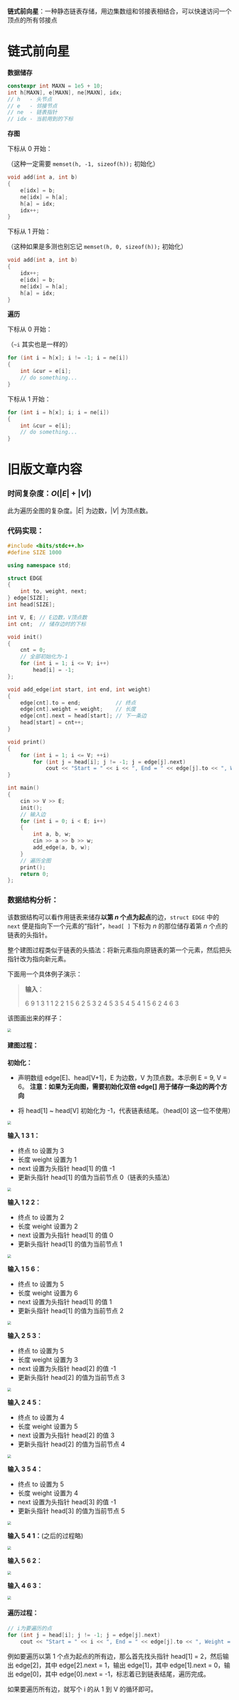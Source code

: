 **链式前向星**：一种静态链表存储，用边集数组和邻接表相结合，可以快速访问一个顶点的所有邻接点

<!--more-->

# 链式前向星

**数据储存**

```cpp
constexpr int MAXN = 1e5 + 10;
int h[MAXN], e[MAXN], ne[MAXN], idx;
// h   - 头节点
// e   - 邻接节点
// ne  - 链表指针
// idx - 当前用到的下标 
```

**存图**

下标从 $0$ 开始：

（这种一定需要 `memset(h, -1, sizeof(h));` 初始化）

```cpp
void add(int a, int b)
{
    e[idx] = b;
    ne[idx] = h[a];
    h[a] = idx;
    idx++;
}
```

下标从 $1$ 开始：

（这种如果是多测也别忘记 `memset(h, 0, sizeof(h));` 初始化）

```cpp
void add(int a, int b)
{
    idx++;
    e[idx] = b;
    ne[idx] = h[a];
    h[a] = idx;
}
```

**遍历**

下标从 $0$ 开始：

（`~i` 其实也是一样的）

```cpp
for (int i = h[x]; i != -1; i = ne[i])
{
    int &cur = e[i];
    // do something...
}
```

下标从 $1$ 开始：

```cpp
for (int i = h[x]; i; i = ne[i])
{
    int &cur = e[i];
    // do something...
}
```

# 旧版文章内容

### 时间复杂度：$O(\left|E\right|+\left|V\right|)$

此为遍历全图的复杂度。$\left|E\right|$ 为边数，$\left|V\right|$ 为顶点数。

### 代码实现：

```cpp
#include <bits/stdc++.h>
#define SIZE 1000

using namespace std;

struct EDGE
{
    int to, weight, next;
} edge[SIZE];
int head[SIZE];

int V, E; // E边数，V顶点数
int cnt;  // 储存边时的下标

void init()
{
    cnt = 0;
    // 全部初始化为-1
    for (int i = 1; i <= V; i++)
        head[i] = -1;
};

void add_edge(int start, int end, int weight)
{
    edge[cnt].to = end;           // 终点
    edge[cnt].weight = weight;    // 长度
    edge[cnt].next = head[start]; // 下一条边
    head[start] = cnt++;
}

void print()
{
    for (int i = 1; i <= V; ++i)
        for (int j = head[i]; j != -1; j = edge[j].next)
            cout << "Start = " << i << ", End = " << edge[j].to << ", Weight = " << edge[j].weight << endl;
}

int main()
{
    cin >> V >> E;
    init();
    // 输入边
    for (int i = 0; i < E; i++)
    {
        int a, b, w;
        cin >> a >> b >> w;
        add_edge(a, b, w);
    }
    // 遍历全图
    print();
    return 0;
};
```

### 数据结构分析：

该数据结构可以看作用链表来储存**以第 $n$ 个点为起点**的边，`struct EDGE` 中的 `next` 便是指向下一个元素的“指针”，`head[ ]` 下标为 $n$ 的那位储存着第 $n$ 个点的链表的头指针。

整个建图过程类似于链表的头插法：将新元素指向原链表的第一个元素，然后把头指针改为指向新元素。

下面用一个具体例子演示：

> **输入**：
>
> 6	9
> 1	3	1
> 1	2	2
> 1	5	6
> 2	5	3
> 2	4	5
> 3	5	4
> 5	4	1
> 5	6	2
> 4	6	3

该图画出来的样子：

<img src="https://assets.zouht.com/img/note/33-11.webp" style="zoom:50%;" />

#### 建图过程：

**初始化：**

- 声明数组 edge[E]、head[V+1]，E 为边数，V 为顶点数。本示例 E = 9, V = 6。
  **注意：如果为无向图，需要初始化双倍 edge[] 用于储存一条边的两个方向**

- 将 head[1] ~ head[V] 初始化为 -1，代表链表结尾。（head[0] 这一位不使用）

<img src="https://assets.zouht.com/img/note/33-01.webp" style="zoom:50%;" />

**输入 1 3 1：**

- 终点 to 设置为 3
- 长度 weight 设置为 1
- next 设置为头指针 head[1] 的值 -1
- 更新头指针 head[1] 的值为当前节点 0（链表的头插法）

<img src="https://assets.zouht.com/img/note/33-02.webp" style="zoom:50%;" />

**输入 1 2 2：**

- 终点 to 设置为 2
- 长度 weight 设置为 2
- next 设置为头指针 head[1] 的值 0
- 更新头指针 head[1] 的值为当前节点 1

<img src="https://assets.zouht.com/img/note/33-03.webp" style="zoom:50%;" />

**输入 1 5 6：**

- 终点 to 设置为 5
- 长度 weight 设置为 6
- next 设置为头指针 head[1] 的值 1
- 更新头指针 head[1] 的值为当前节点 2

<img src="https://assets.zouht.com/img/note/33-04.webp" style="zoom:50%;" />

**输入 2 5 3：**

- 终点 to 设置为 5
- 长度 weight 设置为 3
- next 设置为头指针 head[2] 的值 -1
- 更新头指针 head[2] 的值为当前节点 3

<img src="https://assets.zouht.com/img/note/33-05.webp" style="zoom:50%;" />

**输入 2 4 5：**

- 终点 to 设置为 4
- 长度 weight 设置为 5
- next 设置为头指针 head[2] 的值 3
- 更新头指针 head[2] 的值为当前节点 4

<img src="https://assets.zouht.com/img/note/33-06.webp" style="zoom:50%;" />

**输入 3 5 4：**

- 终点 to 设置为 5
- 长度 weight 设置为 4
- next 设置为头指针 head[3] 的值 -1
- 更新头指针 head[3] 的值为当前节点 5

<img src="https://assets.zouht.com/img/note/33-07.webp" style="zoom:50%;" />

**输入 5 4 1：**(之后的过程略)

<img src="https://assets.zouht.com/img/note/33-08.webp" style="zoom:50%;" />

**输入 5 6 2：**

<img src="https://assets.zouht.com/img/note/33-09.webp" style="zoom:50%;" />

**输入 4 6 3：**

<img src="https://assets.zouht.com/img/note/33-10.webp" style="zoom:50%;" />

#### 遍历过程：

```cpp
// i为要遍历的点
for (int j = head[i]; j != -1; j = edge[j].next)
    cout << "Start = " << i << ", End = " << edge[j].to << ", Weight = " << edge[j].weight << endl;
```

例如要遍历以第 $1$ 个点为起点的所有边，那么首先找头指针 head[1] = 2，然后输出 edge[2]，其中 edge[2].next = 1，输出 edge[1]，其中 edge[1].next = 0，输出 edge[0]，其中 edge[0].next = -1，标志着已到链表结尾，遍历完成。

如果要遍历所有边，就写个 i 的从 1 到 V 的循环即可。
